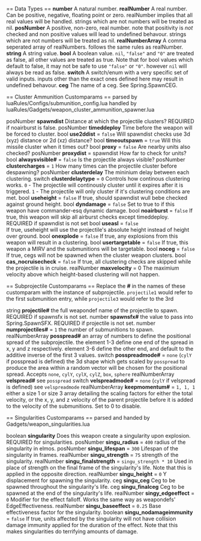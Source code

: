 == Data Types ==
**number**
	A natural number.
**realNumber**
	A real number. Can be positive, negative, floating point or zero. realNumber implies that all real values will be handled. strings which are not numbers will be treated as nil.
**posNumber**
	A positive, non-zero, real number. note that positivity is *not* checked and non positive values will lead to undefined behavour. strings which are not numbers will be treated as nil.
**realNumberArray**
	A comma seperated array of realNumbers. follows the same rules as realNumber.
**string**
	A string value.
**bool**
	A boolean value. `nil`, `"false"` and `"0"` are treated as false, all other values are treated as true.
	Note that for bool values which default to false, it may not be safe to use `"false"` or `"0"`. however `nil` will always be read as false.
**switch**
	A switch/enum with a very specific set of valid inputs. inputs other than the exact ones defined here may result in undefined behavour.
**ceg**
	The name of a ceg. See Spring.SpawnCEG.


== Cluster Ammunition Customparams ==
parsed by  luaRules/Configs/submunition_config.lua
handled by luaRules/Gadgets/weapon_cluster_ammunition_spawner.lua


posNumber **spawndist**
	Distance at which the projectile clusters?
	REQUIRED if noairburst is false.
posNumber **timeddeploy**
	Time before the weapon will be forced to cluster.
bool **use2ddist** = `false`
	Will spawndist checks use 3d (xyz) distance or 2d (xz) distance?
bool **timeoutspawn** = `true`
	Will this missile cluster when it times out?
bool **proxy** = `false`
	Are nearby units also checked?
posNumber **proxydist** = spawndist
	How far to check for units?
bool **alwaysvisible#** = `false`
	Is the projectile always visible?
posNumber **clustercharges** = `1`
	How many times can the projectile cluster before despawning?
posNumber **clusterdelay**
	The mininium delay between each clustering.
switch **clusterdelaytype** = `0`
	Controls how continous clustering works.
	`0` - The projectile will continously cluster until it expires after it is triggered.
	`1` - The projectile will only cluster if it's clustering conditions are met.
bool **useheight** = `false`
	If true, should spawndist wull bebe checked against ground height.
bool **dyndamage** = `false`
	Set to true to if this weapon have commander-esq dynamic damage.
bool **noairburst** = `false`
	If true, this weapon will skip all airburst checks except timeddeploy.
	REQUIRED if spawndist is not set
bool **useasl** = `false`	
	If true, useheight will use the projectile's absolute height instead of height over ground.
bool **onexplode** = `false`
	If true, any explosions from this weapon will result in a clustering.
bool **usertargetable** = `false`
	If true, this weapon a MIRV and the submunitions will be targetable.
bool **noceg** = `false`
	If true, cegs will not be spawned when the cluster weapon clusters.
bool **cas_nocruisecheck** = `false`
	If true, all clustering checks are skipped while the projectile is in cruise.
realNumber **maxvelocity** = 0
	The maximium velocity above which height-based clustering will not happen.

== Subprojectile Customparams ==
Replace the **#** in the names of these customparam with the instance of subprojectile. `projectile1` would refer to the first submunition entry, while `projectile3` would refer to the 3rd

string **projectile#**
	the full weapondef name of the projectile to spawn.
	REQUIRED if spawnsfx is not set.
number **spawnsfx#**
	the value to pass into Spring.SpawnSFX.
	REQUIRED if projectile is not set.
number **numprojectiles#** = `1`
	the number of submunitions to spawn.
realNumberArray **posspread#** 
	an array of numbers to define the positional spread of the subprojectile. the element 1-3 define one end of the spread in x, y and z respectively. element 3-6 define the other end, and default to the additive inverse of the first 3 values.
switch **posspreadmode#** = `none` (`cylY` if posspread is defined)
	the 3d shape which gets scaled by `posspread` to produce the area within a random vector will be chosen for the positional spread.
	Accepts `none`, `cylY`, `cylX`, `cylZ`, `box`, `sphere`
realNumberArray **velspread#**
	see `posspread`
switch **velspreadmode#** = `none` (`cylY` if velspread is defined)
	see `velspreadmode`
realNumberArray **keepmomentum#** = `1, 1, 1`
	either a size 1 or size 3 array detailing the scaling factors for either the total velocity, or the x, y, and z velocity of the parent projectile before it is added to the velocity of the submunitions.
	Set to 0 to disable.


== Singularities Customparams ==
parsed and handed by Gadgets/weapon_singularities.lua

boolean **singularity**
	Does this weapon create a singularity upon explosion.
	REQUIRED for singularities.
posNumber **singu_radius** = `400`
	radius of the singularity in elmos.
posNumber **singu_lifespan** = `300`
	Lifespan of the singularity in frames.
realNumber **singu_strength** = `75`
	strength of the singularity.
realNumber **singu_finalstrength** = `singu_strength * 10`
	Used in place of strength on the final frame of the singularity's life.
	Note that this is applied in the opposite direction.
realNumber **singu_height** = `0`
	Y displacement for spawning the singularity.
ceg **singu_ceg**
	Ceg to be spawned throughout the singularity's life.
ceg **singu_finalceg**
	Ceg to be spawned at the end of the singularity's life.
realNumber **singy_edgeeffect** = `0`
	Modifier for the effect falloff. Works the same way as weapondefs' EdgeEffectiveness.
realNumber **singu_baseeffect** = `0.25`
	Base effectiveness factor for the singularity.
boolean **singu_nodamageimmunity** = `false`
	If true, units affected by the singularity will not have collision damage immunity applied for the duration of the effect.
	Note that this makes singularities do terrifying amounts of damage.

